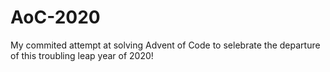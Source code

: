 # AoC-2020

My commited attempt at solving Advent of Code to selebrate the departure of this troubling leap year of 2020!
